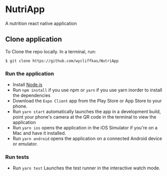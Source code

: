 # NutriApp

A nutrition react native application

## Clone application

To Clone the repo locally. In a terminal, run:

```
$ git clone https://github.com/wycliffkas/NutriApp
```

### Run the application
- Install [Node.js](https://nodejs.org/en/)
- Run `npm install` if you use npm or `yarn` if you use yarn inorder to install the dependencies
- Download the `Expo Client` app from the Play Store or App Store to your phone.
- Run `yarn start` automatically launches the app in a development build, point your phone's camera at the QR code in the terminal to view the application
- Run `yarn ios` opens the application in the iOS Simulator if you're on a Mac and have it installed.
- Run `yarn android` opens the application on a connected Android device or emulator.

### Run tests
- Run `yarn test` Launches the test runner in the interactive watch mode.
